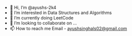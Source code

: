 - 👋 Hi, I’m @ayushs-2k4
- 👀 I’m interested in Data Structures and Algorithms
- 🌱 I’m currently doing LeetCode
- 💞️ I’m looking to collaborate on ...
- 📫 How to reach me Email - ayushsinghals02@gmail.com

<!---
ayushs-2k4/ayushs-2k4 is a ✨ special ✨ repository because its `README.md` (this file) appears on your GitHub profile.
You can click the Preview link to take a look at your changes.
--->
